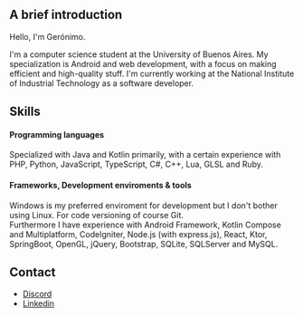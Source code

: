 ## A brief introduction

Hello, I'm Gerónimo.

I'm a computer science student at the University of Buenos Aires. My specialization is Android and web development, with a focus on making efficient and high-quality stuff.
I'm currently working at the National Institute of Industrial Technology as a software developer.

## Skills

#### Programming languages
Specialized with Java and Kotlin primarily, with a certain experience with PHP, Python, JavaScript, TypeScript, C#, C++, Lua, GLSL and Ruby.

#### Frameworks, Development enviroments & tools

Windows is my preferred enviroment for development but I don't bother using Linux. For code versioning of course Git.  
Furthermore I have experience with Android Framework, Kotlin Compose and Multiplatform, CodeIgniter, Node.js (with express.js), React, Ktor, SpringBoot, OpenGL, jQuery, Bootstrap, SQLite, SQLServer and MySQL.

## Contact

* [Discord](https://discord.com/users/461360133503451137)
* [Linkedin](https://www.linkedin.com/in/gerónimo-ferruccio-081110325)
